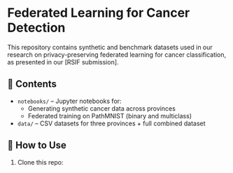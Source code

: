 # Federated Learning for Cancer Detection

This repository contains synthetic and benchmark datasets used in our research on privacy-preserving federated learning for cancer classification, as presented in our [RSIF submission].

## 📂 Contents

- `notebooks/` – Jupyter notebooks for:
  - Generating synthetic cancer data across provinces
  - Federated training on PathMNIST (binary and multiclass)
- `data/` – CSV datasets for three provinces + full combined dataset

## 🚀 How to Use

1. Clone this repo:
